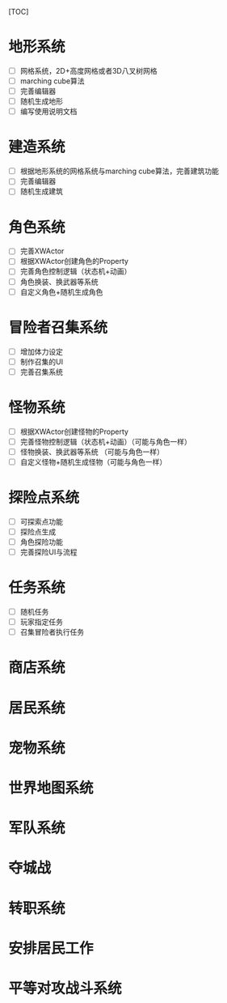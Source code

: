 [TOC]
# 地形系统
* [ ] 网格系统，2D+高度网格或者3D八叉树网格
* [ ] marching cube算法
* [ ] 完善编辑器
* [ ] 随机生成地形
* [ ] 编写使用说明文档
# 建造系统
* [ ] 根据地形系统的网格系统与marching cube算法，完善建筑功能
* [ ] 完善编辑器
* [ ] 随机生成建筑
# 角色系统
* [ ] 完善XWActor
* [ ] 根据XWActor创建角色的Property
* [ ] 完善角色控制逻辑（状态机+动画）
* [ ] 角色换装、换武器等系统
* [ ] 自定义角色+随机生成角色
# 冒险者召集系统
* [ ] 增加体力设定
* [ ] 制作召集的UI
* [ ] 完善召集系统
# 怪物系统
* [ ] 根据XWActor创建怪物的Property
* [ ] 完善怪物控制逻辑（状态机+动画）（可能与角色一样）
* [ ] 怪物换装、换武器等系统 （可能与角色一样）
* [ ] 自定义怪物+随机生成怪物（可能与角色一样）
# 探险点系统
* [ ] 可探索点功能
* [ ] 探险点生成
* [ ] 角色探险功能
* [ ] 完善探险UI与流程
# 任务系统
* [ ] 随机任务
* [ ] 玩家指定任务
* [ ] 召集冒险者执行任务
# 商店系统
# 居民系统
# 宠物系统
# 世界地图系统
# 军队系统
# 夺城战
# 转职系统
# 安排居民工作
# 平等对攻战斗系统

